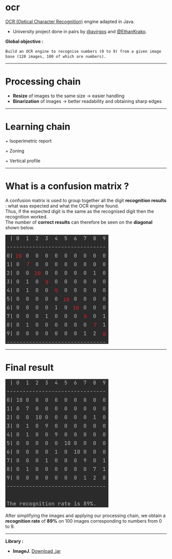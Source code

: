 # ocr

[OCR (Optical Character Recognition)](https://en.wikipedia.org/wiki/Optical_character_recognition) engine adapted in Java.

- University project done in pairs by [@avirgos](https://github.com/avirgos) and [@EthanKrako](https://github.com/EthanKrako).

__Global objective :__
```
Build an OCR engine to recognise numbers (0 to 9) from a given image base (120 images, 100 of which are numbers).
```
______________________________________

# Processing chain

- __Resize__ of images to the same size -> easier handling
- __Binarization__ of images -> better readability and obtaining sharp edges

______________________________________

# Learning chain

\+ Isoperimetric report

\+ Zoning

\+ Vertical profile

______________________________________

# What is a confusion matrix ?

A confusion matrix is used to group together all the digit __recognition results__ : what was expected and what the OCR engine found.   
Thus, if the expected digit is the same as the recognised digit then the recognition worked.  
The number of __correct results__ can therefore be seen on the __diagonal__ shown below. 

![diagonal-confusion-matrix](/img/diagonal-confusion-matrix.png)

______________________________________

# Final result

![final-confusion-matrix-with-result](/img/final-confusion-matrix-with-result.png)

After simplifying the images and applying our processing chain, we obtain a __recognition rate__ of __89%__ on 100 images corresponding to numbers from 0 to 9.

______________________________________

__Library :__

- __ImageJ__. [Download .jar](https://imagej.nih.gov/ij/download.html)
